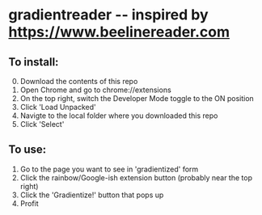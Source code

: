 # gradientreader -- inspired by https://www.beelinereader.com

## To install:

0. Download the contents of this repo
1. Open Chrome and go to chrome://extensions
2. On the top right, switch the Developer Mode toggle to the ON position
3. Click 'Load Unpacked'
4. Navigte to the local folder where you downloaded this repo
5. Click 'Select'

## To use:

1. Go to the page you want to see in 'gradientized' form
2. Click the rainbow/Google-ish extension button (probably near the top right)
3. Click the 'Gradientize!' button that pops up
4. Profit